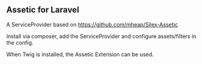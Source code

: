 ## Assetic for Laravel

A ServiceProvider based on https://github.com/mheap/Silex-Assetic

Install via composer, add the ServiceProvider and configure assets/filters in the config.

When Twig is installed, the Assetic Extension can be used.